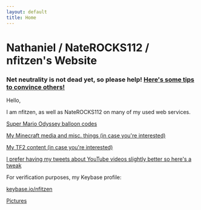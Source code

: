 ```yaml
---
layout: default
title: Home
---
```


# Nathaniel / NateROCKS112 / nfitzen's Website

### Net neutrality is not dead yet, so please help! [Here's some tips to convince others!](netneutrality)

Hello,

I am nfitzen, as well as NateROCKS112 on many of my used web services.

[Super Mario Odyssey balloon codes](smoballooncodes/)

[My Minecraft media and misc. things (in case you're interested)](mc-content/)

[My TF2 content (in case you're interested)](tf2-content)

[I prefer having my tweets about YouTube videos slightly better so here's a tweak](like-tweet-generator/)

For verification purposes, my Keybase profile:

<a target="_blank" href="//keybase.io/nfitzen">keybase.io/nfitzen</a>


[Pictures](/pictures/)